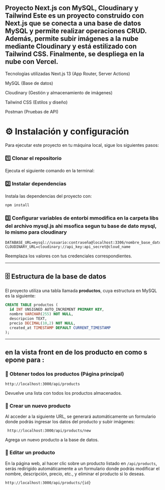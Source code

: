 Proyecto Next.js  con MySQL, Cloudinary y Tailwind
Este es un proyecto construido con Next.js que se conecta a una base de datos MySQL y permite realizar operaciones CRUD. Además, permite subir imágenes a la nube mediante Cloudinary y está estilizado con Tailwind CSS. Finalmente, se despliega en la nube con Vercel.
---

Tecnologías utilizadas
Next.js 13 (App Router, Server Actions)

MySQL (Base de datos)

Cloudinary (Gestión y almacenamiento de imágenes)

Tailwind CSS (Estilos y diseño)

Postman (Pruebas de API)

# ⚙️ Instalación y configuración  

Para ejecutar este proyecto en tu máquina local, sigue los siguientes pasos:  

### 1️⃣ Clonar el repositorio  
Ejecuta el siguiente comando en la terminal:  


### 2️⃣ Instalar dependencias  
Instala las dependencias del proyecto con:  

```bash
npm install
```

### 3️⃣ Configurar variables de entorbi mmodifica en la carpeta libs del archivo mysql.js ahi msofica segun tu base de dato mysql, lo mismo para cloudinary 
```env
DATABASE_URL=mysql://usuario:contraseña@localhost:3306/nombre_base_datos
CLOUDINARY_URL=cloudinary://api_key:api_secret@cloud_name
```

Reemplaza los valores con tus credenciales correspondientes.  

---

## 🗄️ Estructura de la base de datos  

El proyecto utiliza una tabla llamada **productos**, cuya estructura en MySQL es la siguiente:  

```sql
CREATE TABLE productos (
  id INT UNSIGNED AUTO_INCREMENT PRIMARY KEY,
  nombre VARCHAR(255) NOT NULL,
  descripcion TEXT,
  precio DECIMAL(10,2) NOT NULL,
  created_at TIMESTAMP DEFAULT CURRENT_TIMESTAMP
);
```

---

## en la vista front en de los producto en como  s epone para :

### 📌 Obtener todos los productos (Página principal)  

```http
http://localhost:3000/api/products
```
Devuelve una lista con todos los productos almacenados.  



### 📌 Crear un nuevo producto  
Al acceder a la siguiente URL, se generará automáticamente un formulario donde podrás ingresar los datos del producto y subir imágenes:

```http
 http://localhost:3000/api/products/new

```
Agrega un nuevo producto a la base de datos.  

### 📌 Editar un producto  
En la página web, al hacer clic sobre un producto listado en `/api/products`, serás redirigido automáticamente a un formulario donde podrás modificar el nombre, descripción, precio, etc., y eliminar el producto si lo deseas.

```http
http://localhost:3000/api/products/{id}

```

